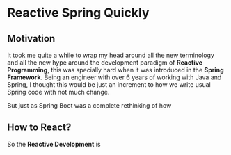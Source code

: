 # Reactive Spring Quickly

## Motivation
It took me quite a while to wrap my head around all the new terminology and all the new hype around the development paradigm of **Reactive Programming**, this was specially hard when it was introduced in the **Spring Framework**. Being an engineer with over 6 years of working with Java and Spring, I thought this would be just an increment to how we write usual Spring code with not much change.

But just as Spring Boot was a complete rethinking of how 

## How to React?

So the **Reactive Development** is

